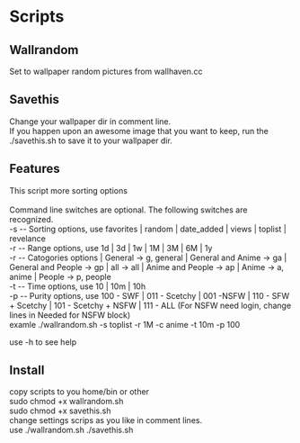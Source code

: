 # Scripts

<h2>Wallrandom</h2>

Set to wallpaper random pictures from wallhaven.cc <br>

<h2>Savethis</h2>

Change your wallpaper dir in comment line.<br>
If you happen upon an awesome image that you want to keep, run the ./savethis.sh to save it to your wallpaper dir.

<h2>Features</h2>
This script more sorting options<br> 
<br> 
Command line switches are optional. The following switches are recognized.<br> 
-s -- Sorting options, use favorites | random | date_added | views | toplist | revelance<br> 
-r -- Range options, use 1d | 3d | 1w | 1M | 3M | 6M | 1y <br> 
-r -- Catogories options | General →  g, general | General and Anime →  ga | General and People →  gp | all →  all | Anime and People →  ap | Anime →  a, anime | People →  p, people<br>
-t -- Time options, use 10 | 10m | 10h<br>
-p -- Purity options, use 100 - SWF | 011 - Scetchy | 001 -NSFW | 110 - SFW + Scetchy | 101 - Scetchy + NSFW | 111 - ALL (For NSFW need login, change lines in Needed for NSFW block)<br>
examle ./wallrandom.sh -s toplist -r 1M -c anime -t 10m -p 100<br>


use -h to see help

<h2>Install</h2>

copy scripts to you home/bin or other <br>
sudo chmod +x wallrandom.sh<br>
sudo chmod +x savethis.sh<br>
change settings scrips as you like in comment lines.<br>
use ./wallrandom.sh ./savethis.sh<br>
